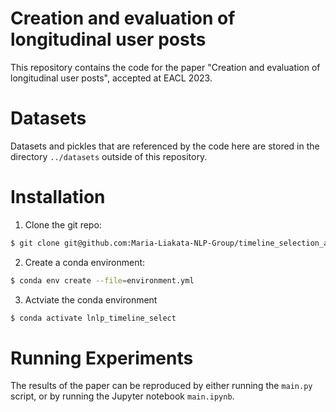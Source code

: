# Creation and evaluation of longitudinal user posts
This repository contains the code for the paper "Creation and evaluation of longitudinal user posts", accepted at EACL 2023.

# Datasets

Datasets and pickles that are referenced by the code here are stored in the directory `../datasets` outside of this repository.


# Installation

1. Clone the git repo:

```bash
$ git clone git@github.com:Maria-Liakata-NLP-Group/timeline_selection_and_evaluation.git
```

2. Create a conda environment:

```bash
$ conda env create --file=environment.yml
```

3. Actviate the conda environment

```bash
$ conda activate lnlp_timeline_select
```

# Running Experiments

The results of the paper can be reproduced by either running the `main.py` script, or by running the Jupyter notebook `main.ipynb`.
